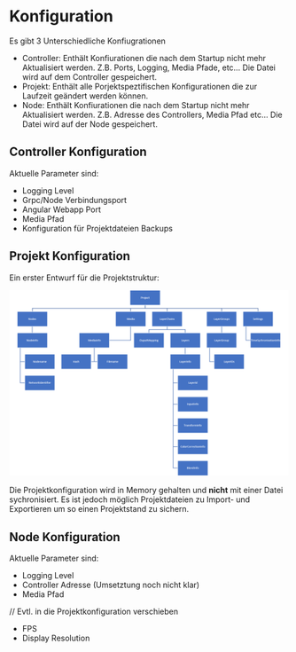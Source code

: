 # Konfiguration

Es gibt 3 Unterschiedliche Konfiugrationen

- Controller: Enthält Konfiurationen die nach dem Startup nicht mehr Aktualisiert werden.
  Z.B. Ports, Logging, Media Pfade, etc...
  Die Datei wird auf dem Controller gespeichert.
- Projekt: Enthält alle Porjektspeztifischen Konfigurationen die zur Laufzeit geändert werden können.
- Node: Enthält Konfiurationen die nach dem Startup nicht mehr Aktualisiert werden.
  Z.B. Adresse des Controllers, Media Pfad etc...
  Die Datei wird auf der Node gespeichert. 

## Controller Konfiguration
Aktuelle Parameter sind:
- Logging Level
- Grpc/Node Verbindungsport
- Angular Webapp Port
- Media Pfad
- Konfiguration für Projektdateien Backups


## Projekt Konfiguration

Ein erster Entwurf für die Projektstruktur:

![](res/Projectstructure.png)

Die Projektkonfiguration wird in Memory gehalten und __nicht__ mit einer Datei sychronisiert. Es ist jedoch möglich Projektdateien zu Import- und Exportieren um so einen Projektstand zu sichern. 

## Node Konfiguration
Aktuelle Parameter sind:
- Logging Level
- Controller Adresse (Umsetztung noch nicht klar)
- Media Pfad

// Evtl. in die Projektkonfiguration verschieben
- FPS
- Display Resolution

